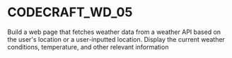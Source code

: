 # CODECRAFT_WD_05
Build a web page that fetches weather data from a weather API based on the user's location or a user-inputted location. Display the current weather conditions, temperature, and other relevant information
